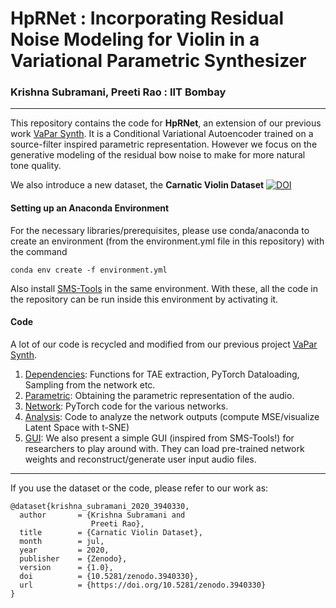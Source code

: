 # HpRNet : Incorporating Residual Noise Modeling for Violin in a Variational Parametric Synthesizer
### Krishna Subramani, Preeti Rao : IIT Bombay

<!-- <a href="https://www.ee.iitb.ac.in/student/~krishnasubramani/data/icassp_paper.pdf" target="_blank">Paper</a> 	/	 <a href="https://www.ee.iitb.ac.in/student/~krishnasubramani/icassp2020.html" target="_blank">Accompanying Webpage</a> 	/	<a href="https://www.ee.iitb.ac.in/student/~krishnasubramani/data/vapar.bib" target="_blank">BibTeX</a> -->

----

This repository contains the code for **HpRNet**, an extension of our previous work <a href="https://github.com/SubramaniKrishna/VaPar-Synth" target="_blank">VaPar Synth</a>. It is a  Conditional Variational Autoencoder trained on a source-filter inspired parametric representation. However we focus on the generative modeling of the residual bow noise to make for more natural tone quality.

We also introduce a new dataset, the **Carnatic Violin Dataset** [![DOI](https://zenodo.org/badge/DOI/10.5281/zenodo.3940330.svg)](https://doi.org/10.5281/zenodo.3940330)


#### Setting up an Anaconda Environment
For the necessary libraries/prerequisites, please use conda/anaconda to create an environment (from the environment.yml file in this repository) with the command   
~~~
conda env create -f environment.yml
~~~
Also install <a href="https://github.com/MTG/sms-tools" target="_blank">SMS-Tools</a> in the same environment. With these, all the code in the repository can be run inside this environment by activating it.

#### Code
A lot of our code is recycled and modified from our previous project <a href="https://github.com/SubramaniKrishna/VaPar-Synth" target="_blank">VaPar Synth</a>. 

1. [Dependencies](./Data_Loading/README.md): Functions for TAE extraction, PyTorch Dataloading, Sampling from the network etc.
2. [Parametric](./Parametric/README.md): Obtaining the parametric representation of the audio.
3. [Network](./Network/README.md): PyTorch code for the various networks. 
4. [Analysis](./Analysis/README.md): Code to analyze the network outputs (compute MSE/visualize Latent Space with t-SNE)
5. [GUI](./GUI/README.md): We also present a simple GUI (inspired from SMS-Tools!) for researchers to play around with. They can load pre-trained network weights and reconstruct/generate user input audio files.

----

If you use the dataset or the code, please refer to our work as:
~~~
@dataset{krishna_subramani_2020_3940330,
  author       = {Krishna Subramani and
                  Preeti Rao},
  title        = {Carnatic Violin Dataset},
  month        = jul,
  year         = 2020,
  publisher    = {Zenodo},
  version      = {1.0},
  doi          = {10.5281/zenodo.3940330},
  url          = {https://doi.org/10.5281/zenodo.3940330}
}
~~~


<!-- Accompanying repository for HpRNet : Incorporating Residual Noise Modeling for Violin in a Variational Parametric Synthesizer -->
